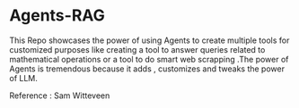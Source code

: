 # Agents-RAG
This Repo showcases the power of using Agents to create multiple tools for customized purposes like creating a tool to answer queries related to mathematical operations or a tool to do smart web scrapping .The power of Agents is tremendous because it adds , customizes and tweaks the power of LLM.

Reference :
Sam Witteveen
